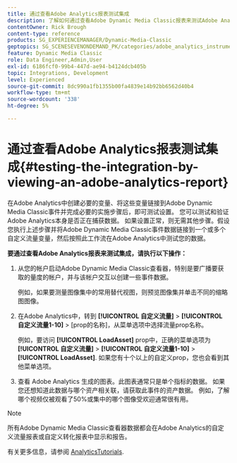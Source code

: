 ```yaml
---
title: 通过查看Adobe Analytics报表测试集成
description: 了解如何通过查看Adobe Dynamic Media Classic报表来测试Adobe Analytics中的集成。
contentOwner: Rick Brough
content-type: reference
products: SG_EXPERIENCEMANAGER/Dynamic-Media-Classic
geptopics: SG_SCENESEVENONDEMAND_PK/categories/adobe_analytics_instrumentation_kit
feature: Dynamic Media Classic
role: Data Engineer,Admin,User
exl-id: 6186fcf0-99b4-447d-ae94-b4124dcb405b
topic: Integrations, Development
level: Experienced
source-git-commit: 8dc990a1fb1355b00fa4839e14b92bb6562d40b4
workflow-type: tm+mt
source-wordcount: '338'
ht-degree: 5%

---
```


# 通过查看Adobe Analytics报表测试集成{#testing-the-integration-by-viewing-an-adobe-analytics-report}

在Adobe Analytics中创建必要的变量、将这些变量链接到Adobe Dynamic Media Classic事件并完成必要的实施步骤后，即可测试设置。 您可以测试和验证Adobe Analytics本身是否正在捕获数据。 如果设置正常，则无需其他步骤。假设您执行上述步骤并将Adobe Dynamic Media Classic事件数据链接到一个或多个自定义流量变量，然后按照此工作流在Adobe Analytics中测试您的数据。

**要通过查看Adobe Analytics报表来测试集成，请执行以下操作：**

1. 从您的帐户启动Adobe Dynamic Media Classic查看器，特别是要广播要获取的量度的帐户，并与该帐户交互以创建一些事件数据。

   例如，如果要测量图像集中的常用替代视图，则预览图像集并单击不同的缩略图图像。

1. 在Adobe Analytics中，转到 **[!UICONTROL 自定义流量]** > **[!UICONTROL 自定义流量1-10]** > [prop的名称]，从菜单选项中选择流量prop名称。

   例如，要访问 **[!UICONTROL LoadAsset]** prop中，正确的菜单选项为 **[!UICONTROL 自定义流量]** > **[!UICONTROL 自定义流量1-10]** > **[!UICONTROL LoadAsset]**. 如果您有十个以上的自定义prop，您也会看到其他菜单选项。

1. 查看 Adobe Analytics 生成的图表。此图表通常只是单个指标的数据。 如果您还想知道此数据与哪个资产相关联，请获取此事件的资产数据。 例如，了解哪个视频仅被观看了50%或集中的哪个图像受欢迎通常很有用。

>[!NOTE]
>
>所有Adobe Dynamic Media Classic查看器数据都会在Adobe Analytics的自定义流量报表或自定义转化报表中显示和报告。

有关更多信息，请参阅 [AnalyticsTutorials](https://experienceleague.adobe.com/en/docs/analytics-learn/tutorials/overview).